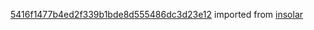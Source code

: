 [5416f1477b4ed2f339b1bde8d555486dc3d23e12](https://github.com/insolar/insolar/commit/5416f1477b4ed2f339b1bde8d555486dc3d23e12) imported from [insolar](https://github.com/insolar/insolar)
